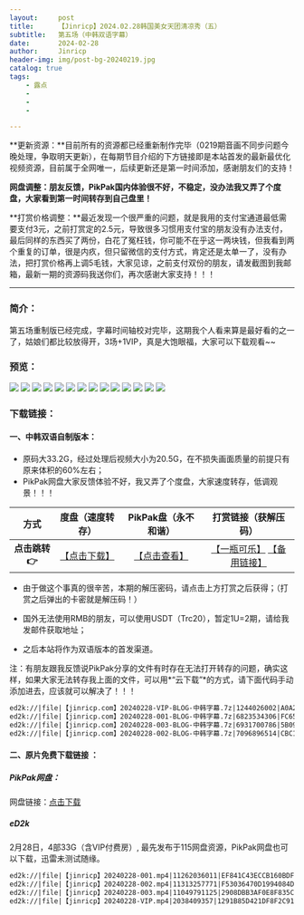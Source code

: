 ```yaml
---
layout:     post
title:      【Jinricp】2024.02.28韩国美女天团清凉秀（五）
subtitle:   第五场（中韩双语字幕）
date:       2024-02-28
author:     Jinricp
header-img: img/post-bg-20240219.jpg
catalog: true
tags:
    - 露点
    - 
    - 
    - 

---
```


**更新资源：**目前所有的资源都已经重新制作完毕（0219期音画不同步问题今晚处理，争取明天更新），在每期节目介绍的下方链接即是本站首发的最新最优化视频资源，目前属于全网唯一，后续更新还是第一时间添加，感谢朋友们的支持！

**网盘调整：朋友反馈，PikPak国内体验很不好，不稳定，没办法我又弄了个度盘，大家看到第一时间转存到自己盘里！**

**打赏价格调整：**最近发现一个很严重的问题，就是我用的支付宝通道最低需要支付3元，之前打赏定的2.5元，导致很多习惯用支付宝的朋友没有办法支付，最后同样的东西买了两份，白花了冤枉钱，你可能不在乎这一两块钱，但我看到两个重复的订单，很是内疚，但只留微信的支付方式，肯定还是太单一了，没有办法，把打赏价格再上调5毛钱，大家见谅，之前支付双份的朋友，请发截图到我邮箱，最新一期的资源码我送你们，再次感谢大家支持！！！

---

### 简介：

第五场重制版已经完成，字幕时间轴校对完毕，这期我个人看来算是最好看的之一了，姑娘们都比较放得开，3场+1VIP，真是大饱眼福，大家可以下载观看~~

### 预览：

![](https://www.imgccc.com/2024/03/18/59db4708a03ac.jpg)
![](https://www.imgccc.com/2024/03/18/a3ae3adeb6a49.jpg)
![](https://www.imgccc.com/2024/03/18/fbd26fe6f210c.jpg)
![](https://www.imgccc.com/2024/03/18/412081273e9f7.jpg)
![](https://www.imgccc.com/2024/03/18/107032f1d2072.gif)
![](https://www.imgccc.com/2024/03/18/b8cea45c01879.gif)
![](https://www.imgccc.com/2024/03/18/8262f5b311e2d.gif)
![](https://www.imgccc.com/2024/03/18/f4a28b3a5ee3c.gif)
![](https://www.imgccc.com/2024/03/18/6341a7bb38102.gif)
![](https://www.imgccc.com/2024/03/18/71371cba310dd.gif)
![](https://www.imgccc.com/2024/03/18/e6b19be43f394.gif)
![](https://www.imgccc.com/2024/03/18/0eba0a973d66c.gif)
![](https://www.imgccc.com/2024/03/18/131949a7e1a35.gif)
![](https://www.imgccc.com/2024/03/18/fba7fbb6af918.gif)

### 下载链接：

#### 一、中韩双语自制版本：

+ 原码大33.2G，经过处理后视频大小为20.5G，在不损失画面质量的前提只有原来体积的60%左右；
+ PikPak网盘大家反馈体验不好，我又弄了个度盘，大家速度转存，低调观景！！！

|     方式      |                       度盘（速度转存）                       |                     PikPak盘（永不和谐）                     |                     打赏链接（获解压码）                     |
| :-----------: | :----------------------------------------------------------: | :----------------------------------------------------------: | :----------------------------------------------------------: |
| **点击跳转👉** | [【点击下载】](https://pan.baidu.com/s/109ZhVMTFd_WTe-r4pF2h3g?pwd=8888) | [【点击查看】](https://mypikpak.com/s/VNtEU7ug9FykFMi6Tz3l2tIVo1) | [【一瓶可乐】](https://nk.mileifk.com/details/DFBA5B02) [【备用链接】](https://kkl.mileifk.com/details/186C72E3) |


+ 由于做这个事真的很辛苦，本期的解压密码，请点击上方打赏之后获得；（打赏之后弹出的卡密就是解压码！）

+ 国外无法使用RMB的朋友，可以使用USDT（Trc20），暂定1U=2期，请给我发邮件获取地址；

+ 之后本站将作为双语版本的首发渠道。

注：有朋友跟我反馈说PikPak分享的文件有时存在无法打开转存的问题，确实这样，如果大家无法转存我上面的文件，可以用*“云下载”*的方式，请下面代码手动添加进去，应该就可以解决了！！！

  ```txt
ed2k://|file|【jinricp.com】20240228-VIP-BLOG-中韩字幕.7z|1244026002|A0A2DA799B458DAF3AFDC78819AE5D84|/
ed2k://|file|【jinricp.com】20240228-001-BLOG-中韩字幕.7z|6823534306|FC6523603DFDDFED1AD7B58B49CEA90F|/
ed2k://|file|【jinricp.com】20240228-003-BLOG-中韩字幕.7z|6931700786|5B098058F398A2D0F75129F804FFBD40|/
ed2k://|file|【jinricp.com】20240228-002-BLOG-中韩字幕.7z|7096896514|CBC16F4D8DBE6E8E7A6227ADC5C8B664|/
  ```


#### 二、原片免费下载链接 ：

##### PikPak网盘：

网盘链接：[点击下载](https://mypikpak.com/s/VNspwwR5zexncMGlAJiYaqL3o1)

##### eD2k

2月28日，4部33G（含VIP付费房）, 最先发布于115网盘资源，PikPak网盘也可以下载，迅雷未测试随缘。

```txt
ed2k://|file|【jinricp】20240228-001.mp4|11262036011|EF841C43ECCB160BDF535A20A0D6A6E8|/  
ed2k://|file|【jinricp】20240228-002.mp4|11313257771|F53036470D1994084DE8FC5DA0935C25|/  
ed2k://|file|【jinricp】20240228-003.mp4|11049791125|2908DBB3AF0E8F835C8EB3027F8E0AA5|/  
ed2k://|file|【jinricp】20240228-VIP.mp4|2038409357|1291B85D421DF8F2C91216EF6BDD18D8|/ 
```

